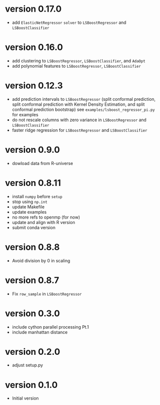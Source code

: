 # version 0.17.0

- add `ElasticNetRegressor` `solver` to `LSBoostRegressor` and `LSBoostClassifier`

# version 0.16.0

- add clustering to `LSBoostRegressor`, `LSBoostClassifier`, and `AdaOpt`
- add polynomial features to `LSBoostRegressor`, `LSBoostClassifier`

# version 0.12.3

- add prediction intervals to `LSBoostRegressor` (split conformal prediction, 
  split conformal prediction with Kernel Density Estimation, and split 
  conformal prediction bootstrap)
  see `examples/lsboost_regressor_pi.py` for examples 
- do not rescale columns with zero variance in `LSBoostRegressor` and `LSBoostClassifier`
- faster ridge regression for `LSBoostRegressor` and `LSBoostClassifier`

# version 0.9.0

- dowload data from R-universe

# version 0.8.11

- install `numpy` before `setup`
- stop using `np.int`
- update Makefile
- update examples 
- no more refs to openmp (for now)
- update and align with R version
- submit conda version

# version 0.8.8
- Avoid division by 0 in scaling

# version 0.8.7
- Fix `row_sample` in `LSBoostRegressor`

# version 0.3.0

- include cython parallel processing Pt.1
- include manhattan distance

# version 0.2.0

- adjust setup.py

# version 0.1.0

- Initial version